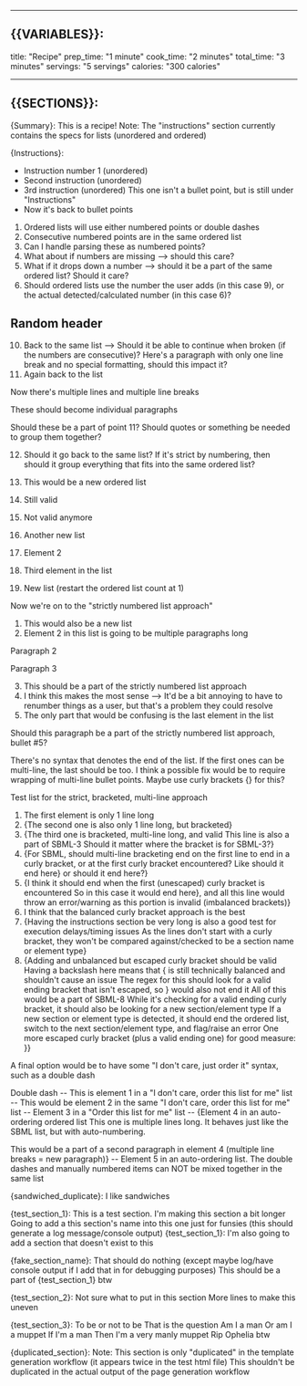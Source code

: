 --------------------------------------------------
{{VARIABLES}}:
--------------------------------------------------
title: "Recipe"
prep_time: "1 minute"
cook_time: "2 minutes"
total_time: "3 minutes"
servings: "5 servings"
calories: "300 calories"


--------------------------------------------------
{{SECTIONS}}:
--------------------------------------------------
{Summary}:
This is a recipe! Note: The "instructions" section currently contains the specs for lists (unordered and ordered)


{Instructions}:
- Instruction number 1 (unordered)
- Second instruction (unordered)
- 3rd instruction (unordered)
This one isn't a bullet point, but is still under "Instructions"
- Now it's back to bullet points

1. Ordered lists will use either numbered points or double dashes
2. Consecutive numbered points are in the same ordered list
3. Can I handle parsing these as numbered points?
50. What about if numbers are missing --> should this care?
8. What if it drops down a number --> should it be a part of the same ordered list? Should it care?
9. Should ordered lists use the number the user adds (in this case 9), or the actual detected/calculated number (in this case 6)?
## Random header
10. Back to the same list --> Should it be able to continue when broken (if the numbers are consecutive)?
Here's a paragraph with only one line break and no special formatting, should this impact it?
11. Again back to the list

Now there's multiple lines and multiple line breaks

These should become individual paragraphs

Should these be a part of point 11? Should quotes or something be needed to group them together?

12. Should it go back to the same list? If it's strict by numbering, then should it group everything that fits into the same ordered list?

1. This would be a new ordered list
2. Still valid
5. Not valid anymore

1. Another new list
2. Element 2
3. Third element in the list
1. New list (restart the ordered list count at 1)

Now we're on to the "strictly numbered list approach"
1. This would also be a new list
2. Element 2 in this list is going to be multiple paragraphs long

Paragraph 2

Paragraph 3

3. This should be a part of the strictly numbered list approach
4. I think this makes the most sense --> It'd be a bit annoying to have to renumber things as a user, but that's a problem they could resolve
5. The only part that would be confusing is the last element in the list

Should this paragraph be a part of the strictly numbered list approach, bullet #5?

There's no syntax that denotes the end of the list. If the first ones can be multi-line, the last should be too.
I think a possible fix would be to require wrapping of multi-line bullet points. Maybe use curly brackets {} for this?


Test list for the strict, bracketed, multi-line approach
1. The first element is only 1 line long
2. {The second one is also only 1 line long, but bracketed}
3. {The third one is bracketed, multi-line long, and valid
This line is also a part of SBML-3
Should it matter where the bracket is for SBML-3?}
4. {For SBML, should multi-line bracketing end on the first line to end in a curly bracket, or at the first curly bracket encountered?
Like should it end here} or should it end here?}
5. {I think it should end when the first (unescaped) curly bracket is encountered
So in this case it would end here}, and all this line would throw an error/warning as this portion is invalid (imbalanced brackets)}
6. I think that the balanced curly bracket approach is the best
7. {Having the instructions section be very long is also a good test for execution delays/timing issues
As the lines don't start with a curly bracket, they won't be compared against/checked to be a section name or element type}
8. {Adding and unbalanced but escaped curly bracket should be valid
Having a backslash here means that \{ is still technically balanced and shouldn't cause an issue
The regex for this should look for a valid ending bracket that isn't escaped, so \} would also not end it
All of this would be a part of SBML-8
While it's checking for a valid ending curly bracket, it should also be looking for a new section/element type
If a new section or element type is detected, it should end the ordered list, switch to the next section/element type, and flag/raise an error
One more escaped curly bracket (plus a valid ending one) for good measure: \}}


A final option would be to have some "I don't care, just order it" syntax, such as a double dash

Double dash
-- This is element 1 in a "I don't care, order this list for me" list 
-- This would be element 2 in the same "I don't care, order this list for me" list
-- Element 3 in a "Order this list for me" list
-- {Element 4 in an auto-ordering ordered list
This one is multiple lines long.
It behaves just like the SBML list, but with auto-numbering.

This would be a part of a second paragraph in element 4 (multiple line breaks = new paragraph)}
-- Element 5 in an auto-ordering list. The double dashes and manually numbered items can NOT be mixed together in the same list


{sandwiched_duplicate}:
I like sandwiches


{test_section_1}:
This is a test section.
I'm making this section a bit longer
Going to add a this section's name into this one just for funsies (this should generate a log message/console output)
{test_section_1}:
I'm also going to add a section that doesn't exist to this


{fake_section_name}:
That should do nothing (except maybe log/have console output if I add that in for debugging purposes)
This should be a part of {test_section_1} btw


{test_section_2}:
Not sure what to put in this section
More lines to make this uneven


{test_section_3}:
To be or not to be
That is the question
Am I a man
Or am I a muppet
If I'm a man
Then I'm a very manly muppet
Rip Ophelia btw


{duplicated_section}:
Note: This section is only "duplicated" in the template generation workflow (it appears twice in the test html file)
This shouldn't be duplicated in the actual output of the page generation workflow

